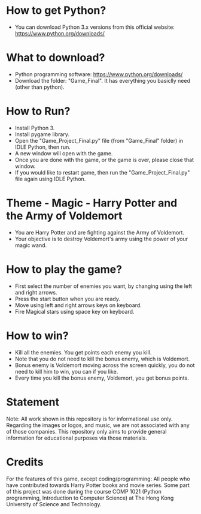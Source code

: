 # How to get Python?
- You can download Python 3.x versions from this official website: https://www.python.org/downloads/

# What to download?
- Python programming software: https://www.python.org/downloads/
- Download the folder: "Game_Final". It has everything you basiclly need (other than python).

# How to Run?
- Install Python 3.
- Install pygame library.
- Open the "Game_Project_Final.py" file (from "Game_Final" folder) in IDLE Python, then run.
- A new window will open with the game.
- Once you are done with the game, or the game is over, please close that window.
- If you would like to restart game, then run the "Game_Project_Final.py" file again using IDLE Python.

# Theme - Magic - Harry Potter and the Army of Voldemort
- You are Harry Potter and are fighting against the Army of Voldemort.
- Your objective is to destroy Voldemort's army using the power of your magic wand.

# How to play the game?
- First select the number of enemies you want, by changing using the left and right arrows.
- Press the start button when you are ready.
- Move using left and right arrows keys on keyboard.
- Fire Magical stars using space key on keyboard.

# How to win?
- Kill all the enemies. You get points each enemy you kill.
- Note that you do not need to kill the bonus enemy, which is Voldemort.
- Bonus enemy is Voldemort moving across the screen quickly, you do not need to kill him to win, you can if you like. 
- Every time you kill the bonus enemy, Voldemort, you get bonus points.

# Statement

Note: All work shown in this repository is for informational use only. Regarding the images or logos, and music, we are not associated with any of those companies. This repository only aims to provide general information for educational purposes via those materials.

# Credits

For the features of this game, except coding/programming: All people who have contributed towards Harry Potter books and movie series.
Some part of this project was done during the course COMP 1021 (Python programming, Introduction to Computer Science) at The Hong Kong University of Science and Technology.
